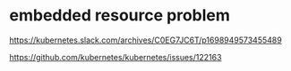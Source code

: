 # embedded resource problem

https://kubernetes.slack.com/archives/C0EG7JC6T/p1698949573455489

https://github.com/kubernetes/kubernetes/issues/122163
